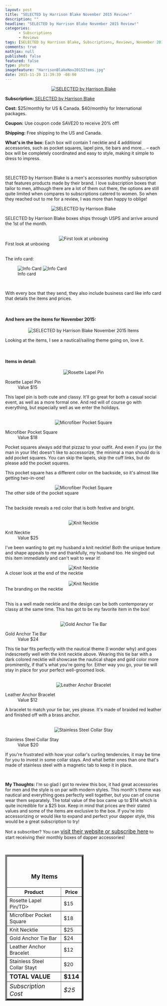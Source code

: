 ```yaml
---
layout: post
title: "SELECTED by Harrison Blake November 2015 Review!"
description: ""
headline: "SELECTED by Harrison Blake November 2015 Review!"
categories: 
      - Subscriptions
      - Reviews
tags: [SELECTED by Harrison Blake, Subscriptions, Reviews, November 2015]
comments: true
mathjax: null
published: false
featured: false
type: photo
imagefeature: "HarrisonBlakeNov2015Items.jpg"
date: 2015-11-20 11:39:39 -08:00
---
```


<center><a href="http://www.harrisonblakeapparel.com/selected-monthly-club/" target="_blank">
<img src="/images/HarrisonBlakeNov2015Box2.jpg" border="0" style="border:none;max-width:100%;" alt="SELECTED by Harrison Blake" />
</a></center>
<p><b>Subscription:</b><a href="http://www.harrisonblakeapparel.com/selected-monthly-club/" target="_blank"> SELECTED by Harrison Blake</a></p>
<p><b>Cost:</b> $25/monthly for US & Canada. $40/monthly for International packages.</p>
<p><b>Coupon:</b> Use coupon code SAVE20 to receive 20% off!</p>
<p><b>Shipping:</b> Free shipping to the US and Canada.</p>
<p><b>What's in the box:</b> Each box will contain 1 necktie and 4 additional accessories, such as pocket squares, lapel pins, tie bars and more... – each box will be completely coordinated and easy to style, making it simple to dress to impress.</p>

<br>

<p>SELECTED by Harrison Blake is a men's accessories monthly subscription that features products made by their brand. I love subscription boxes that tailor to men, although there are a lot of them out there, the options are still quite limited when compares to subscriptions catered to women. So when they reached out to me for a review, I was more than happy to oblige!</p>

<center><img src="/images/HarrisonBlakeNov2015Package.jpg" border="0" style="border:none;max-width:100%;" alt="SELECTED by Harrison Blake" /></center>

<p>SELECTED by Harrison Blake boxes ships through USPS and arrive around the 1st of the month.</p>

<br>

<center><img src="/images/HarrisonBlakeNov2015OpenBox.jpg" border="0" style="border:none;max-width:100%;" alt="First look at unboxing" /></center>
<figcaption>First look at unboxing</figcaption>

<br>

<p>The info card:</p>
<figure class="half">
            <img src="/images/HarrisonBlakeNov2015Info.jpg" border="0" style="border:none;max-width:100%;" alt="Info Card" />
            <img src="/images/HarrisonBlakeNov2015Info2.jpg" border="0" style="border:none;max-width:100%;" alt="Info Card" /></a>
            <figcaption>Info card</figcaption>
</figure>

<br>

<p>With every box that they send, they also include business card like info card that details the items and prices.</p>

<br>

<H4>And here are the items for November 2015:</H4>

<center><img src="/images/HarrisonBlakeNov2015Items.jpg" border="0" style="border:none;max-width:100%;" alt="SELECTED by Harrison Blake November 2015 Items" /></center>

<p>Looking at the items, I see a nautical/sailing theme going on, love it.</p>

<br>

<H4>Items in detail:</H4>

<center><img src="/images/HarrisonBlakeNov2015RosetteLapelPin.jpg" border="0" style="border:none;max-width:100%;" alt="Rosette Lapel Pin" /></center>

<DL>
<DT>Rosette Lapel Pin</DT>
<DD>Value $15</DD>
</DL>

<p>This lapel pin is both cute and classy. It'll go great for both a casual social event, as well as a more formal one. And red will of course go with everything, but especially well as we enter the holidays.</p>

<br>

<center><img src="/images/HarrisonBlakeNov2015PocketSquare.jpg" border="0" style="border:none;max-width:100%;" alt="Microfiber Pocket Square" /></center>

<DL>
<DT>Microfiber Pocket Square</DT>
<DD>Value $18</DD>
</DL>

<p>Pocket squares always add that pizzaz to your outfit. And even if you (or the man in your life) doesn't like to accessorize, the minimal a man should do is add pocket squares. You can skip the lapels, skip the cuff links, but do please add the pocket squares.</p>

<p>This pocket square has a different color on the backside, so it's almost like getting two-in-one!</p>

<center><img src="/images/HarrisonBlakeNov2015PocketSquare2.jpg" border="0" style="border:none;max-width:100%;" alt="Microfiber Pocket Square" /></center>
<figcaption>The other side of the pocket square</figcaption>

<br>

<p>The backside reveals a red color that is both festive and bright.</p>

<br>

<center><img src="/images/HarrisonBlakeNov2015KnitTie.jpg" border="0" style="border:none;max-width:100%;" alt="Knit Necktie" /></center>

<DL>
<DT>Knit Necktie</DT>
<DD>Value $25</DD>
</DL>

<p>I've been wanting to get my husband a knit necktie! Both the unique texture and shape appeals to me and thankfully, my husband too. He singled out this item immediately and can't wait to wear it!</p>

<center><img src="/images/HarrisonBlakeNov2015KnitTie2.jpg" border="0" style="border:none;max-width:100%;" alt="Knit Necktie" /></center>
<figcaption>A closer look at the end of the necktie</figcaption>

<br>

<center><img src="/images/HarrisonBlakeNov2015KnitTie3.jpg" border="0" style="border:none;max-width:100%;" alt="Knit Necktie" /></center>
<figcaption>The branding on the necktie</figcaption>

<br>

<p>This is a well made necktie and the design can be both contemporary or classy at the same time. This has got to be my favorite item in the box!</p>

<br>

<center><img src="/images/HarrisonBlakeNov2015GoldAnchorTieBar.jpg" border="0" style="border:none;max-width:100%;" alt="Gold Anchor Tie Bar" /></center>

<DL>
<DT>Gold Anchor Tie Bar</DT>
<DD>Value $24</DD>
</DL>

<p>This tie bar fits perfectly with the nautical theme (I wonder why) and goes indescreetly well with the knit necktie above. Wearing this tie bar with a dark colored necktie will showcase the nautical shape and gold color more prominently, if that's what you're going for. Either way you go, your tie will stay in place for your perfect well-groomed look.</p>

<br>

<center><img src="/images/HarrisonBlakeNov2015AnchorBracelet.jpg" border="0" style="border:none;max-width:100%;" alt="Leather Anchor Bracelet" /></center>

<DL>
<DT>Leather Anchor Bracelet</DT>
<DD>Value $12</DD>
</DL>

<p>A bracelet to match your tie bar, yes please. It's made of braided red leather and finished off with a brass anchor.</p>

<br>

<center><img src="/images/HarrisonBlakeNov2015CollarStay.jpg" border="0" style="border:none;max-width:100%;" alt="Stainless Steel Collar Stay" /></center>

<DL>
<DT>Stainless Steel Collar Stay</DT>
<DD>Value $20</DD>
</DL>

<p>If you're frustrated with how your collar's curling tendencies, it may be time for you to invest in some collar stays. And what better ones than one that's made of stainless steel with a magnetic tab to keep it in place.</p>

<br>

<p><i class="icon-exclamation-sign"></i><b> My Thoughts:</b> I'm so glad I got to review this box, it had great accessories for men and the style is on par with modern styles. This month's theme was nautical and everything goes perfectly well together, but you can of course wear them separately. The total value of the box came up to $114 which is quite incredible for a $25 box. Keep in mind that prices are their stated values and some of the items are exclusive to the box. If you're into accessorizing or would like to expand and perfect your dapper style, this would be a great subscription to try!</p>

<p>Not a subscriber? You can <a href="http://www.harrisonblakeapparel.com/selected-monthly-club/" target="_blank"><big>visit their website or subscribe here</big></a> to start receiving their monthly boxes of dapper accessories!</p>
<br>

<TABLE  BORDER="5" style="width:50%">
   <TR>
      <TH COLSPAN="2">
         <H3><BR><center>My Items</center></H3>
      </TH>
   </TR>
      <TH>Product</TH>
      <TH>Price</TH>
  <TR>
      <TD>Rosette Lapel Pin/TD>
      <TD>$15</TD>
   </TR>
   <TR>
      <TD>Microfiber Pocket Square</TD>
      <TD>$18</TD>
   </TR>
  <TR>
      <TD>Knit Necktie</TD>
      <TD>$25</TD>
   </TR>
   <TR>
      <TD>Gold Anchor Tie Bar</TD>
      <TD>$24</TD>
   </TR>
   <TR>
      <TD>Leather Anchor Bracelet</TD>
      <TD>$12</TD>
   </TR>
      <TR>
      <TD>Stainless Steel Collar Stayt</TD>
      <TD>$20</TD>
   </TR>
   <TR>
      <TD><b><big>TOTAL VALUE</big></b></TD>
      <TD><b><big>$114</big></b></TD>
   </TR>
   <TR>
      <TD><i><big>Subscription Cost</big></i></TD>
      <TD><i><big>$25</big></i></TD>
   </TR>
</TABLE>
